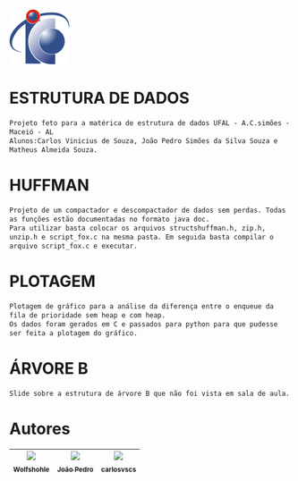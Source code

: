 <img src="/assets/logoic.png" alt="Logo IC">

# ESTRUTURA DE DADOS
    Projeto feto para a matérica de estrutura de dados UFAL - A.C.simões - Maceió - AL
    Alunos:Carlos Vinicius de Souza, João Pedro Simões da Silva Souza e Matheus Almeida Souza.

# HUFFMAN
    Projeto de um compactador e descompactador de dados sem perdas. Todas as funções estão documentadas no formato java doc.
    Para utilizar basta colocar os arquivos structshuffman.h, zip.h, unzip.h e script_fox.c na mesma pasta. Em seguida basta compilar o arquivo script_fox.c e executar.

# PLOTAGEM
    Plotagem de gráfico para a análise da diferença entre o enqueue da fila de prioridade sem heap e com heap.
    Os dados foram gerados em C e passados para python para que pudesse ser feita a plotagem do gráfico.

# ÁRVORE B
    Slide sobre a estrutura de árvore B que não foi vista em sala de aula.

# Autores

| [<img src="https://avatars.githubusercontent.com/u/112727821?v=4" width=115><br><sub>Wolfshohle</sub>](https://github.com/Wolfshohle) |  [<img src="https://avatars.githubusercontent.com/u/61315262?v=4" width=115><br><sub>João Pedro</sub>](https://github.com/joaopedrosss) |  [<img src="https://avatars.githubusercontent.com/u/116766037?v=4" width=115><br><sub>carlosvscs</sub>](https://github.com/carlosvscs) |
| :---: | :---: | :---: |